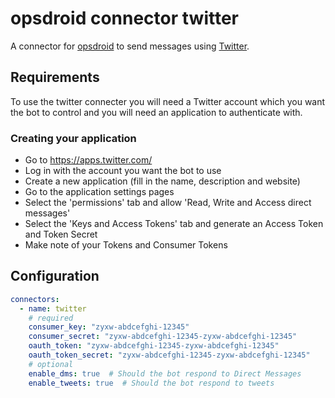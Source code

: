 # opsdroid connector twitter

A connector for [opsdroid](https://github.com/opsdroid/opsdroid) to send messages using [Twitter](https://twitter.com/).

## Requirements

To use the twitter connecter you will need a Twitter account which you want the bot to control and you will need an application to authenticate with.

### Creating your application
 * Go to https://apps.twitter.com/
 * Log in with the account you want the bot to use
 * Create a new application (fill in the name, description and website)
 * Go to the application settings pages
 * Select the 'permissions' tab and allow 'Read, Write and Access direct messages'
 * Select the 'Keys and Access Tokens' tab and generate an Access Token and Token Secret
 * Make note of your Tokens and Consumer Tokens

## Configuration

```yaml
connectors:
  - name: twitter
    # required
    consumer_key: "zyxw-abdcefghi-12345"
    consumer_secret: "zyxw-abdcefghi-12345-zyxw-abdcefghi-12345"
    oauth_token: "zyxw-abdcefghi-12345-zyxw-abdcefghi-12345"
    oauth_token_secret: "zyxw-abdcefghi-12345-zyxw-abdcefghi-12345"
    # optional
    enable_dms: true  # Should the bot respond to Direct Messages
    enable_tweets: true  # Should the bot respond to tweets
```